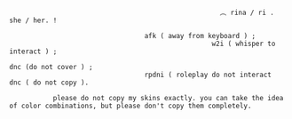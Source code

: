                                                          ︵ rina / ri . she / her. !

                                      afk ( away from keyboard ) ; 
                                                       w2i ( whisper to interact ) ; 
                                                                        dnc (do not cover ) ; 
                                      rpdni ( roleplay do not interact                 dnc ( do not copy ).

               please do not copy my skins exactly. you can take the idea of color combinations, but please don't copy them completely.

                                                         
